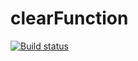# clearFunction
[![Build status](https://ci.appveyor.com/api/projects/status/lvi44cd1v5cgtc80?svg=true)](https://ci.appveyor.com/project/Arkadii-2021/clearfunction)
